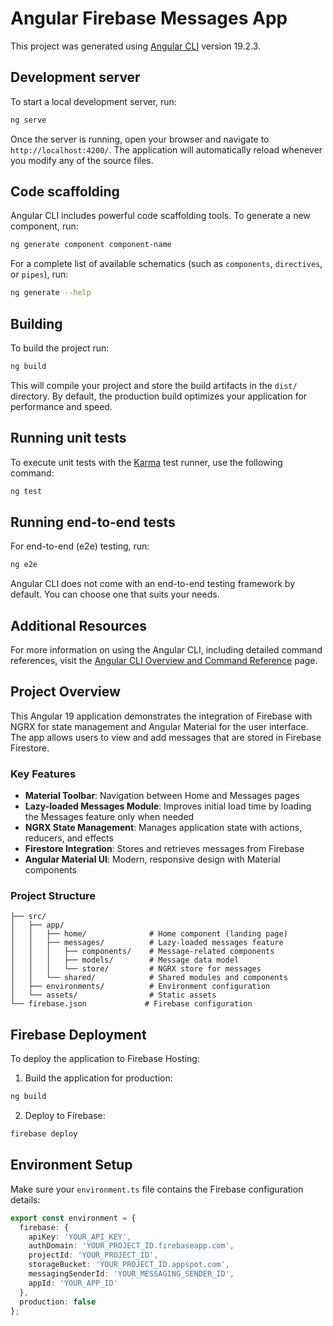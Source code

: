 # Angular Firebase Messages App

This project was generated using [Angular CLI](https://github.com/angular/angular-cli) version 19.2.3.

## Development server

To start a local development server, run:

```bash
ng serve
```

Once the server is running, open your browser and navigate to `http://localhost:4200/`. The application will automatically reload whenever you modify any of the source files.

## Code scaffolding

Angular CLI includes powerful code scaffolding tools. To generate a new component, run:

```bash
ng generate component component-name
```

For a complete list of available schematics (such as `components`, `directives`, or `pipes`), run:

```bash
ng generate --help
```

## Building

To build the project run:

```bash
ng build
```

This will compile your project and store the build artifacts in the `dist/` directory. By default, the production build optimizes your application for performance and speed.

## Running unit tests

To execute unit tests with the [Karma](https://karma-runner.github.io) test runner, use the following command:

```bash
ng test
```

## Running end-to-end tests

For end-to-end (e2e) testing, run:

```bash
ng e2e
```

Angular CLI does not come with an end-to-end testing framework by default. You can choose one that suits your needs.

## Additional Resources

For more information on using the Angular CLI, including detailed command references, visit the [Angular CLI Overview and Command Reference](https://angular.dev/tools/cli) page.

## Project Overview

This Angular 19 application demonstrates the integration of Firebase with NGRX for state management and Angular Material for the user interface. The app allows users to view and add messages that are stored in Firebase Firestore.

### Key Features

- **Material Toolbar**: Navigation between Home and Messages pages
- **Lazy-loaded Messages Module**: Improves initial load time by loading the Messages feature only when needed
- **NGRX State Management**: Manages application state with actions, reducers, and effects
- **Firestore Integration**: Stores and retrieves messages from Firebase
- **Angular Material UI**: Modern, responsive design with Material components

### Project Structure

```
├── src/
│   ├── app/
│   │   ├── home/              # Home component (landing page)
│   │   ├── messages/          # Lazy-loaded messages feature
│   │   │   ├── components/    # Message-related components
│   │   │   ├── models/        # Message data model
│   │   │   └── store/         # NGRX store for messages
│   │   └── shared/            # Shared modules and components
│   ├── environments/          # Environment configuration
│   └── assets/                # Static assets
└── firebase.json             # Firebase configuration
```

## Firebase Deployment

To deploy the application to Firebase Hosting:

1. Build the application for production:
```bash
ng build
```

2. Deploy to Firebase:
```bash
firebase deploy
```

## Environment Setup

Make sure your `environment.ts` file contains the Firebase configuration details:

```typescript
export const environment = {
  firebase: {
    apiKey: 'YOUR_API_KEY',
    authDomain: 'YOUR_PROJECT_ID.firebaseapp.com',
    projectId: 'YOUR_PROJECT_ID',
    storageBucket: 'YOUR_PROJECT_ID.appspot.com',
    messagingSenderId: 'YOUR_MESSAGING_SENDER_ID',
    appId: 'YOUR_APP_ID'
  },
  production: false
};
```
